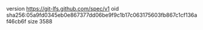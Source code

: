 version https://git-lfs.github.com/spec/v1
oid sha256:05a9fd0345eb0e867377dd06be9f9c1b17c063175603fb867c1cf136af46cb6f
size 3588
